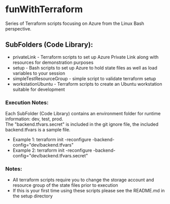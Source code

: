 # funWithTerraform
Series of Terraform scripts focusing on Azure from the Linux Bash perspective.

## SubFolders (Code Library):
* privateLink - Terraform scripts to set up Azure Private Link along with resources for demonstration purposes
* setup - Bash scripts to set up Azure to hold state files as well as load variables to your session
* simpleTestResourceGroup - simple script to validate terraform setup
* workstationUbuntu - Terraform scripts to create an Ubuntu workstation suitable for development

### Execution Notes:
Each SubFolder (Code Library) contains an environment folder for runtime information: dev, test, prod.  
The "backend.tfvars.secret" is included in the git ignore file, the included backend.tfvars is a sample file.
* Example 1: terraform init -reconfigure -backend-config="dev/backend.tfvars"
* Example 2: terraform init -reconfigure -backend-config="dev/backend.tfvars.secret"

### Notes:
* All terraform scripts require you to change the storage account and resource group of the state files prior to execution
* If this is your first time using these scripts please see the README.md in the setup directory
